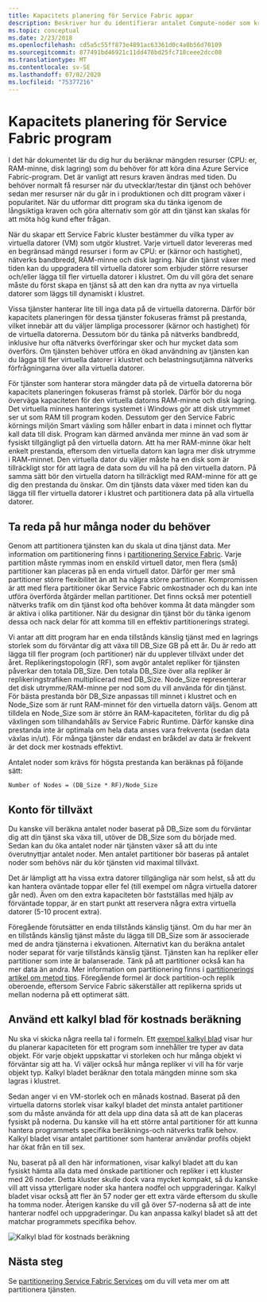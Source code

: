 ```yaml
---
title: Kapacitets planering för Service Fabric appar
description: Beskriver hur du identifierar antalet Compute-noder som krävs för ett Service Fabric program
ms.topic: conceptual
ms.date: 2/23/2018
ms.openlocfilehash: cd5a5c55ff873e4891ac63361d0c4a0b56d70109
ms.sourcegitcommit: 877491bd46921c11dd478bd25fc718ceee2dcc08
ms.translationtype: MT
ms.contentlocale: sv-SE
ms.lasthandoff: 07/02/2020
ms.locfileid: "75377216"
---
```

# <a name="capacity-planning-for-service-fabric-applications"></a>Kapacitets planering för Service Fabric program
I det här dokumentet lär du dig hur du beräknar mängden resurser (CPU: er, RAM-minne, disk lagring) som du behöver för att köra dina Azure Service Fabric-program. Det är vanligt att resurs kraven ändras med tiden. Du behöver normalt få resurser när du utvecklar/testar din tjänst och behöver sedan mer resurser när du går in i produktionen och ditt program växer i popularitet. När du utformar ditt program ska du tänka igenom de långsiktiga kraven och göra alternativ som gör att din tjänst kan skalas för att möta hög kund efter frågan.

 När du skapar ett Service Fabric kluster bestämmer du vilka typer av virtuella datorer (VM) som utgör klustret. Varje virtuell dator levereras med en begränsad mängd resurser i form av CPU: er (kärnor och hastighet), nätverks bandbredd, RAM-minne och disk lagring. När din tjänst växer med tiden kan du uppgradera till virtuella datorer som erbjuder större resurser och/eller lägga till fler virtuella datorer i klustret. Om du vill göra det senare måste du först skapa en tjänst så att den kan dra nytta av nya virtuella datorer som läggs till dynamiskt i klustret.

Vissa tjänster hanterar lite till inga data på de virtuella datorerna. Därför bör kapacitets planeringen för dessa tjänster fokuseras främst på prestanda, vilket innebär att du väljer lämpliga processorer (kärnor och hastighet) för de virtuella datorerna. Dessutom bör du tänka på nätverks bandbredd, inklusive hur ofta nätverks överföringar sker och hur mycket data som överförs. Om tjänsten behöver utföra en ökad användning av tjänsten kan du lägga till fler virtuella datorer i klustret och belastningsutjämna nätverks förfrågningarna över alla virtuella datorer.

För tjänster som hanterar stora mängder data på de virtuella datorerna bör kapacitets planeringen fokuseras främst på storlek. Därför bör du noga överväga kapaciteten för den virtuella datorns RAM-minne och disk lagring. Det virtuella minnes hanterings systemet i Windows gör att disk utrymmet ser ut som RAM till program koden. Dessutom ger den Service Fabric körnings miljön Smart växling som håller enbart in data i minnet och flyttar kall data till disk. Program kan därmed använda mer minne än vad som är fysiskt tillgängligt på den virtuella datorn. Att ha mer RAM-minne ökar helt enkelt prestanda, eftersom den virtuella datorn kan lagra mer disk utrymme i RAM-minnet. Den virtuella dator du väljer måste ha en disk som är tillräckligt stor för att lagra de data som du vill ha på den virtuella datorn. På samma sätt bör den virtuella datorn ha tillräckligt med RAM-minne för att ge dig den prestanda du önskar. Om din tjänsts data växer med tiden kan du lägga till fler virtuella datorer i klustret och partitionera data på alla virtuella datorer.

## <a name="determine-how-many-nodes-you-need"></a>Ta reda på hur många noder du behöver
Genom att partitionera tjänsten kan du skala ut dina tjänst data. Mer information om partitionering finns i [partitionering Service Fabric](service-fabric-concepts-partitioning.md). Varje partition måste rymmas inom en enskild virtuell dator, men flera (små) partitioner kan placeras på en enda virtuell dator. Därför ger mer små partitioner större flexibilitet än att ha några större partitioner. Kompromissen är att med flera partitioner ökar Service Fabric omkostnader och du kan inte utföra överförda åtgärder mellan partitioner. Det finns också mer potentiell nätverks trafik om din tjänst kod ofta behöver komma åt data mängder som är aktiva i olika partitioner. När du designar din tjänst bör du tänka igenom dessa och nack delar för att komma till en effektiv partitionerings strategi.

Vi antar att ditt program har en enda tillstånds känslig tjänst med en lagrings storlek som du förväntar dig att växa till DB_Size GB på ett år. Du är redo att lägga till fler program (och partitioner) när du upplever tillväxt under det året.  Replikeringstopologin (RF), som avgör antalet repliker för tjänsten påverkar den totala DB_Size. Den totala DB_Size över alla repliker är replikeringstrafiken multiplicerad med DB_Size.  Node_Size representerar det disk utrymme/RAM-minne per nod som du vill använda för din tjänst. För bästa prestanda bör DB_Size anpassas till minnet i klustret och en Node_Size som är runt RAM-minnet för den virtuella datorn väljs. Genom att tilldela en Node_Size som är större än RAM-kapaciteten, förlitar du dig på växlingen som tillhandahålls av Service Fabric Runtime. Därför kanske dina prestanda inte är optimala om hela data anses vara frekventa (sedan data växlas in/ut). För många tjänster där endast en bråkdel av data är frekvent är det dock mer kostnads effektivt.

Antalet noder som krävs för högsta prestanda kan beräknas på följande sätt:

```
Number of Nodes = (DB_Size * RF)/Node_Size

```


## <a name="account-for-growth"></a>Konto för tillväxt
Du kanske vill beräkna antalet noder baserat på DB_Size som du förväntar dig att din tjänst ska växa till, utöver de DB_Size som du började med. Sedan kan du öka antalet noder när tjänsten växer så att du inte överutnyttjar antalet noder. Men antalet partitioner bör baseras på antalet noder som behövs när du kör tjänsten vid maximal tillväxt.

Det är lämpligt att ha vissa extra datorer tillgängliga när som helst, så att du kan hantera oväntade toppar eller fel (till exempel om några virtuella datorer går ned).  Även om den extra kapaciteten bör fastställas med hjälp av förväntade toppar, är en start punkt att reservera några extra virtuella datorer (5-10 procent extra).

Föregående förutsätter en enda tillstånds känslig tjänst. Om du har mer än en tillstånds känslig tjänst måste du lägga till DB_Size som är associerade med de andra tjänsterna i ekvationen. Alternativt kan du beräkna antalet noder separat för varje tillstånds känslig tjänst.  Tjänsten kan ha repliker eller partitioner som inte är balanserade. Tänk på att partitioner också kan ha mer data än andra. Mer information om partitionering finns i [partitionerings artikel om metod tips](service-fabric-concepts-partitioning.md). Föregående formel är dock partition-och replik oberoende, eftersom Service Fabric säkerställer att replikerna sprids ut mellan noderna på ett optimerat sätt.

## <a name="use-a-spreadsheet-for-cost-calculation"></a>Använd ett kalkyl blad för kostnads beräkning
Nu ska vi skicka några reella tal i formeln. Ett [exempel kalkyl blad](https://github.com/Azure/service-fabric/raw/master/docs_resources/SF_VM_Cost_calculator-NEW.xlsx) visar hur du planerar kapaciteten för ett program som innehåller tre typer av data objekt. För varje objekt uppskattar vi storleken och hur många objekt vi förväntar sig att ha. Vi väljer också hur många repliker vi vill ha för varje objekt typ. Kalkyl bladet beräknar den totala mängden minne som ska lagras i klustret.

Sedan anger vi en VM-storlek och en månads kostnad. Baserat på den virtuella datorns storlek visar kalkyl bladet det minsta antalet partitioner som du måste använda för att dela upp dina data så att de kan placeras fysiskt på noderna. Du kanske vill ha ett större antal partitioner för att kunna hantera programmets specifika beräknings-och nätverks trafik behov. Kalkyl bladet visar antalet partitioner som hanterar användar profils objekt har ökat från en till sex.

Nu, baserat på all den här informationen, visar kalkyl bladet att du kan fysiskt hämta alla data med önskade partitioner och repliker i ett kluster med 26 noder. Detta kluster skulle dock vara mycket kompakt, så du kanske vill att vissa ytterligare noder ska hantera nodfel och uppgraderingar. Kalkyl bladet visar också att fler än 57 noder ger ett extra värde eftersom du skulle ha tomma noder. Återigen kanske du vill gå över 57-noderna så att de inte hanterar nodfel och uppgraderingar. Du kan anpassa kalkyl bladet så att det matchar programmets specifika behov.   

![Kalkyl blad för kostnads beräkning][Image1]

## <a name="next-steps"></a>Nästa steg
Se [partitionering Service Fabric Services][10] om du vill veta mer om att partitionera tjänsten.

<!--Image references-->
[Image1]: ./media/SF-Cost.png

<!--Link references--In actual articles, you only need a single period before the slash-->
[10]: service-fabric-concepts-partitioning.md
